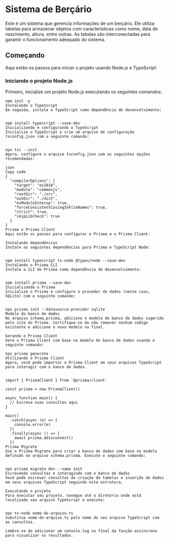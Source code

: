 
# Sistema de Berçário

Este é um sistema que gerencia informações de um berçário. Ele utiliza tabelas para armazenar objetos com características como nome, data de nascimento, altura, entre outras. As tabelas são interconectadas para garantir o funcionamento adequado do sistema.

## Começando

Aqui estão os passos para iniciar o projeto usando Node.js e TypeScript:

### Iniciando o projeto Node.js

Primeiro, inicialize um projeto Node.js executando os seguintes comandos:

```
npm init -y
Instalando o TypeScript
Em seguida, instale o TypeScript como dependência de desenvolvimento:


npm install typescript --save-dev
Inicializando e configurando o TypeScript
Inicialize o TypeScript e crie um arquivo de configuração tsconfig.json com o seguinte comando:


npx tsc --init
Agora, configure o arquivo tsconfig.json com as seguintes opções recomendadas:

json
Copy code
{
  "compilerOptions": {
    "target": "es2016",
    "module": "commonjs",
    "rootDir": "./src",
    "outDir": "./dist",
    "esModuleInterop": true,
    "forceConsistentCasingInFileNames": true,
    "strict": true,
    "skipLibCheck": true
  }
}
Prisma e Prisma Client
Aqui estão os passos para configurar o Prisma e o Prisma Client:

Instalando dependências
Instale as seguintes dependências para Prisma e TypeScript Node:


npm install typescript ts-node @types/node --save-dev
Instalando o Prisma CLI
Instale a CLI do Prisma como dependência de desenvolvimento:


npm install prisma --save-dev
Inicializando o Prisma
Inicialize o Prisma e configure o provedor de dados (neste caso, SQLite) com o seguinte comando:


npx prisma init --datasource-provider sqlite
Modelo do banco de dados
No arquivo schema.prisma, adicione o modelo de banco de dados sugerido pelo site do Prisma. Certifique-se de não remover nenhum código existente e adicione o novo modelo no final.

Gerando o Prisma Client
Gere o Prisma Client com base no modelo do banco de dados usando o seguinte comando:

npx prisma generate
Utilizando o Prisma Client
Agora, você pode importar o Prisma Client em seus arquivos TypeScript para interagir com o banco de dados.


import { PrismaClient } from '@prisma/client'

const prisma = new PrismaClient()

async function main() {
  // Escreva suas consultas aqui
}

main()
  .catch(async (e) => {
    console.error(e)
  })
  .finally(async () => {
    await prisma.$disconnect()
  })
Prisma Migrate
Use o Prisma Migrate para criar o banco de dados com base no modelo definido no arquivo schema.prisma. Execute o seguinte comando:


npx prisma migrate dev --name init
Escrevendo consultas e interagindo com o banco de dados
Você pode escrever consultas de criação de tabelas e inserção de dados em seus arquivos TypeScript seguindo esta estrutura.

Executando o projeto
Para executar seu projeto, navegue até o diretório onde está localizado seu arquivo TypeScript e execute:


npx ts-node nome-do-arquivo.ts
Substitua nome-do-arquivo.ts pelo nome do seu arquivo TypeScript com as consultas.

Lembre-se de adicionar um console.log no final da função assíncrona para visualizar os resultados.
